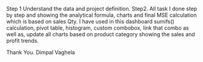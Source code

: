Step 1
Understand the data and project definition.
Step2. 
All task I done step by step and showing the analytical formula, charts and final MSE calculation which is based on sales Qty.
I have used in this dashboard sumifs() calculation, pivot table, histogram, custom combobox, link that combo as well as, update all charts based on product category showing the sales and profit trends.

Thank You.
Dimpal Vaghela


